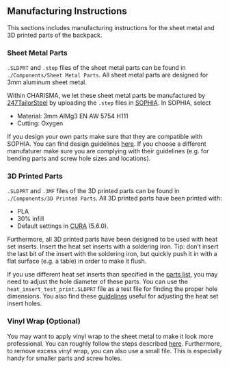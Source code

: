 ## Manufacturing Instructions

This sections includes manufacturing instructions for the sheet metal and 3D printed parts of the backpack.

### Sheet Metal Parts

`.SLDPRT` and `.step` files of the sheet metal parts can be found in `./Components/Sheet Metal Parts`. All sheet metal parts are designed for 3mm aluminum sheet metal.

Within CHARISMA, we let these sheet metal parts be manufactured by [247TailorSteel](https://www.247tailorsteel.com/en) by uploading the `.step` files in [SOPHIA](https://www.247tailorsteel.com/en/sophia). In SOPHIA,  select 
- Material: 3mm AlMg3 EN AW 5754 H111
- Cutting: Oxygen

If you design your own parts make sure that they are compatible with SOPHIA. You can find design guidelines [here](https://www.247tailorsteel.com/en/service/submission-rules-and-guidelines). 
If you choose a different manufaturer make sure you are complying with their guidelines (e.g. for bending parts and screw hole sizes and locations). 

### 3D Printed Parts

`.SLDPRT` and `.3MF` files of the 3D printed parts can be found in `./Components/3D Printed Parts`. All 3D printed parts have been printed with:
- PLA
- 30% infill
- Default settings in [CURA](https://ultimaker.com/software/ultimaker-cura/) (5.6.0).

Furthermore, all 3D printed parts have been designed to be used with heat set inserts. 
Insert the heat set inserts with a soldering iron. Tip: don’t insert the last bit of the insert with the soldering iron, but quickly push it in with a flat surface (e.g. a table) in order to make it flush.

If you use different heat set inserts than specified in the [parts list](@TODO), you may need to adjust the hole diameter of these parts. You can use the `heat_insert_test_print.SLDPRT` file as a test file for finding the proper hole dimensions. You also find these [guidelines](https://www.spirol.com/assets/files/ins-wp-how-to-design-the-proper-hole-for-heat-ultrasonic-inserts-us.pdf) useful for adjusting the heat set insert holes.

### Vinyl Wrap (Optional)

You may want to apply vinyl wrap to the sheet metal to make it look more professional. 
You can roughly follow the steps described [here](https://www.wikihow.com/Apply-Vinyl-Wrap). Furthermore, to remove excess vinyl wrap, you can also use a small file. This is especially handy for smaller parts and screw holes. 

